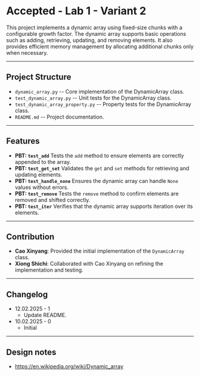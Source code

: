 # Accepted - Lab 1 - Variant 2

This project implements a dynamic array using fixed-size chunks
with a configurable growth factor.
The dynamic array supports basic operations such as adding,
retrieving, updating, and removing elements.
It also provides efficient memory management by
allocating additional chunks only when necessary.

---

## Project Structure

- `dynamic_array.py` -- Core implementation
  of the DynamicArray class.
- `test_dynamic_array.py` -- Unit tests
for the DynamicArray class.
- `test_dynamic_array_property.py` -- Property tests
for the DynamicArray class.
- `README.md` -- Project documentation.

---

## Features

- **PBT: `test_add`**
  Tests the `add` method to ensure elements are correctly appended to the array.
- **PBT: `test_get_set`**
  Validates the `get` and `set` methods for retrieving and updating elements.
- **PBT: `test_handle_none`**
  Ensures the dynamic array can handle `None` values without errors.
- **PBT: `test_remove`**
  Tests the `remove` method to confirm elements are removed and shifted correctly.
- **PBT: `test_iter`**
  Verifies that the dynamic array supports iteration over its elements.

---

## Contribution

- **Cao Xinyang**: Provided the initial
implementation of the `DynamicArray` class.
- **Xiong Shichi**: Collaborated with Cao
Xinyang on refining the implementation and testing.

---

## Changelog

- 12.02.2025 - 1
  - Update README.
- 10.02.2025 - 0
  - Initial

---

## Design notes

- <https://en.wikipedia.org/wiki/Dynamic_array>
